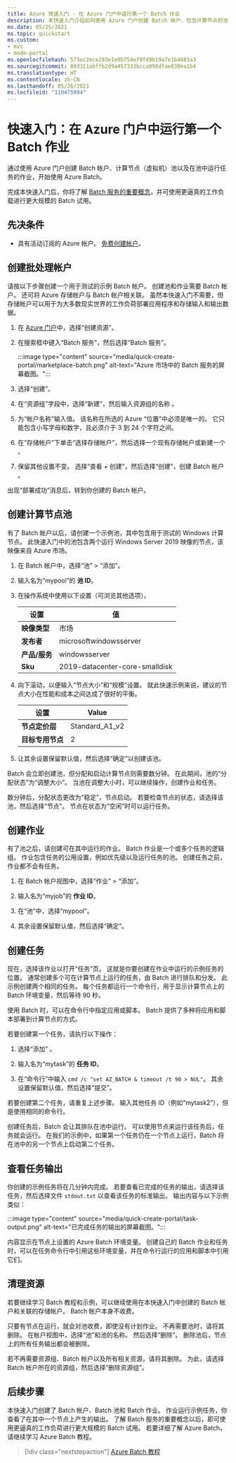 ```yaml
---
title: Azure 快速入门 - 在 Azure 门户中运行第一个 Batch 作业
description: 本快速入门介绍如何使用 Azure 门户创建 Batch 帐户、包含计算节点的池以及在池中运行基本任务的作业。
ms.date: 05/25/2021
ms.topic: quickstart
ms.custom:
- mvc
- mode-portal
ms.openlocfilehash: 573ec2ece283e1e9b754ef9fd9b19a7e1b4883a3
ms.sourcegitcommit: 80d311abffb2d9a457333bcca898dfae830ea1b4
ms.translationtype: HT
ms.contentlocale: zh-CN
ms.lasthandoff: 05/26/2021
ms.locfileid: "110475994"
---
```

# <a name="quickstart-run-your-first-batch-job-in-the-azure-portal"></a>快速入门：在 Azure 门户中运行第一个 Batch 作业

通过使用 Azure 门户创建 Batch 帐户、计算节点（虚拟机）池以及在池中运行任务的作业，开始使用 Azure Batch。

完成本快速入门后，你将了解 [Batch 服务的重要概念](batch-service-workflow-features.md)，并可使用更逼真的工作负载进行更大规模的 Batch 试用。

## <a name="prerequisites"></a>先决条件

- 具有活动订阅的 Azure 帐户。 [免费创建帐户](https://azure.microsoft.com/free/?WT.mc_id=A261C142F)。

## <a name="create-a-batch-account"></a>创建批处理帐户

请按以下步骤创建一个用于测试的示例 Batch 帐户。 创建池和作业需要 Batch 帐户。 还可将 Azure 存储帐户与 Batch 帐户相关联。 虽然本快速入门不需要，但存储帐户可以用于为大多数现实世界的工作负荷部署应用程序和存储输入和输出数据。

1. 在 [Azure 门户](https://portal.azure.com)中，选择“创建资源”。

1. 在搜索框中键入“Batch 服务”，然后选择“Batch 服务”。

   :::image type="content" source="media/quick-create-portal/marketplace-batch.png" alt-text="Azure 市场中的 Batch 服务的屏幕截图。":::

1. 选择“创建”。

1. 在“资源组”字段中，选择“新建”，然后输入资源组的名称 。

1. 为“帐户名称”输入值。 该名称在所选的 Azure “位置”中必须是唯一的。 它只能包含小写字母和数字，且必须介于 3 到 24 个字符之间。

1. 在“存储帐户”下单击“选择存储帐户”，然后选择一个现有存储帐户或新建一个 。

1. 保留其他设置不变。 选择“查看 + 创建”，然后选择“创建”，创建 Batch 帐户 。

出现“部署成功”消息后，转到你创建的 Batch 帐户。

## <a name="create-a-pool-of-compute-nodes"></a>创建计算节点池

有了 Batch 帐户以后，请创建一个示例池，其中包含用于测试的 Windows 计算节点。 此快速入门中的池包含两个运行 Windows Server 2019 映像的节点，该映像来自 Azure 市场。

1. 在 Batch 帐户中，选择“池” > “添加”。

1. 输入名为“mypool”的 **池 ID**。

1. 在操作系统中使用以下设置（可浏览其他选项）。
  
   |设置  |值  |
   |---------|---------|
   |**映像类型**|市场|
   |**发布者**     |microsoftwindowsserver|
   |**产品/服务**     |windowsserver|
   |**Sku**     |2019-datacenter-core-smalldisk|

1. 向下滚动，以便输入“节点大小”和“规模”设置。  就此快速示例来说，建议的节点大小在性能和成本之间达成了很好的平衡。
  
   |设置  |Value  |
   |---------|---------|
   |**节点定价层**     |Standard_A1_v2|
   |**目标专用节点**     |2|

1. 让其余设置保留默认值，然后选择“确定”以创建该池。

Batch 会立即创建池，但分配和启动计算节点则需要数分钟。 在此期间，池的“分配状态”为“调整大小”。 当池在调整大小时，可以继续操作，创建作业和任务。

数分钟后，分配状态更改为“稳定”，节点启动。 若要检查节点的状态，请选择该池，然后选择“节点”。 节点在状态为“空闲”时可以运行任务。

## <a name="create-a-job"></a>创建作业

有了池之后，请创建可在其中运行的作业。 Batch 作业是一个或多个任务的逻辑组。 作业包含任务的公用设置，例如优先级以及运行任务的池。 创建任务之前，作业都不会有任务。

1. 在 Batch 帐户视图中，选择“作业” > “添加”。

1. 输入名为“myjob”的 **作业 ID**。

1. 在“池”中，选择“mypool”。

1. 其余设置保留默认值，然后选择“确定”。

## <a name="create-tasks"></a>创建任务

现在，选择该作业以打开“任务”页。 这就是你要创建在作业中运行的示例任务的位置。 通常创建多个可在计算节点上运行的任务，由 Batch 进行排队和分发。 此示例创建两个相同的任务。 每个任务都运行一个命令行，用于显示计算节点上的 Batch 环境变量，然后等待 90 秒。

使用 Batch 时，可以在命令行中指定应用或脚本。 Batch 提供了多种将应用和脚本部署到计算节点的方式。

若要创建第一个任务，请执行以下操作：

1. 选择“添加”  。

1. 输入名为“mytask”的 **任务 ID**。

1. 在“命令行”中输入 `cmd /c "set AZ_BATCH & timeout /t 90 > NUL"`。 其余设置保留默认值，然后选择“提交”。

若要创建第二个任务，请重复上述步骤。 输入其他任务 ID（例如“mytask2”），但是使用相同的命令行。

创建任务后，Batch 会让其排队在池中运行。 可以使用节点来运行该任务后，任务就会运行。 在我们的示例中，如果第一个任务仍在一个节点上运行，Batch 将在池中的另一个节点上启动第二个任务。

## <a name="view-task-output"></a>查看任务输出

你创建的示例任务将在几分钟内完成。 若要查看已完成的任务的输出，请选择该任务，然后选择文件 `stdout.txt` 以查看该任务的标准输出。 输出内容与以下示例类似：

:::image type="content" source="media/quick-create-portal/task-output.png" alt-text="已完成任务的输出的屏幕截图。":::

内容显示在节点上设置的 Azure Batch 环境变量。 创建自己的 Batch 作业和任务时，可以在任务命令行中引用这些环境变量，并在命令行运行的应用和脚本中引用它们。

## <a name="clean-up-resources"></a>清理资源

若要继续学习 Batch 教程和示例，可以继续使用在本快速入门中创建的 Batch 帐户和关联的存储帐户。 Batch 帐户本身不收费。

只要有节点在运行，就会对池收费，即使没有计划作业。 不再需要池时，请将其删除。 在帐户视图中，选择“池”和池的名称。 然后选择“删除”。  删除池后，节点上的所有任务输出都会被删除。

若不再需要资源组、Batch 帐户以及所有相关资源，请将其删除。 为此，请选择 Batch 帐户所在的资源组，然后选择“删除资源组”。

## <a name="next-steps"></a>后续步骤

本快速入门创建了 Batch 帐户、Batch 池和 Batch 作业。 作业运行示例任务，你查看了在其中一个节点上产生的输出。 了解 Batch 服务的重要概念以后，即可使用更逼真的工作负荷进行更大规模的 Batch 试用。 若要详细了解 Azure Batch，请继续学习 Azure Batch 教程。

> [!div class="nextstepaction"]
> [Azure Batch 教程](./tutorial-parallel-dotnet.md)
